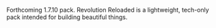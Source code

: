 Forthcoming 1.7.10 pack. Revolution Reloaded is a lightweight, tech-only pack intended for building beautiful things. 
